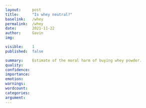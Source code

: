 ```yaml
---
layout:     post
title:      "Is whey neutral?"
baselink:   /whey
permalink:  /whey
date:       2021-11-22
author:     Gavin   
img:        

visible:    1
published:  false

summary:    Estimate of the moral harm of buying whey powder.
quality:    
confidence: 
importance: 
emotion: 	
warnings: 	
wordcount:  
categories: 
argument:	
---
```

